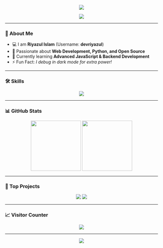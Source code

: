 <!-- Profile Banner -->
<p align="center">
  <img src="https://capsule-render.vercel.app/api?type=waving&color=gradient&height=200&section=header&text=RIYAZUL%20ISLAM&fontSize=50&fontAlignY=35&animation=fadeIn&fontColor=ffffff" />
</p>

<!-- Typing Animation -->
<p align="center">
  <img src="https://readme-typing-svg.demolab.com?font=Fira+Code&weight=500&size=24&duration=3000&pause=800&color=00F7FF&center=true&vCenter=true&width=500&lines=Hi+I'm+Riyazul+Islam;Full+Stack+Developer;Open+Source+Enthusiast;Always+Learning+New+Things" />
</p>

---

### 🌟 About Me
- 💻 I am **Riyazul Islam** (Username: **devriyazul**)
- 🚀 Passionate about **Web Development, Python, and Open Source**
- 🌱 Currently learning **Advanced JavaScript & Backend Development**
- ⚡ Fun Fact: _I debug in dark mode for extra power!_

---

### 🛠 Skills
<p align="center">
  <img src="https://skillicons.dev/icons?i=html,css,js,python,php,react,nodejs,mysql,git,github,vscode" />
</p>

---

### 📊 GitHub Stats
<p align="center">
  <img src="https://github-readme-stats.vercel.app/api?username=devriyazul&show_icons=true&theme=tokyonight" height="165" />
  <img src="https://github-readme-streak-stats.herokuapp.com/?user=devriyazul&theme=tokyonight" height="165" />
</p>

---

### 🚀 Top Projects
<p align="center">
  <a href="#"><img src="https://github-readme-stats.vercel.app/api/pin/?username=devriyazul&repo=Project1&theme=tokyonight" /></a>
  <a href="#"><img src="https://github-readme-stats.vercel.app/api/pin/?username=devriyazul&repo=Project2&theme=tokyonight" /></a>
</p>

---

### 📈 Visitor Counter
<p align="center">
  <img src="https://komarev.com/ghpvc/?username=devriyazul&label=Profile%20Views&color=ff69b4&style=for-the-badge" />
</p>

---

<p align="center">
  <img src="https://capsule-render.vercel.app/api?type=waving&color=gradient&height=120&section=footer" />
</p>
